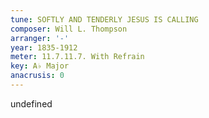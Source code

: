 ```yaml
---
tune: SOFTLY AND TENDERLY JESUS IS CALLING
composer: Will L. Thompson
arranger: '-'
year: 1835-1912
meter: 11.7.11.7. With Refrain
key: A♭ Major
anacrusis: 0
---
```

undefined